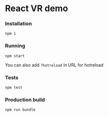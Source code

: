 # React VR demo

### Installation

    npm i

### Running

    npm start

You can also add `?hotreload` in URL for hotreload

### Tests

    npm test

### Production build

    npm run bundle
